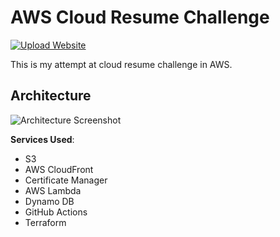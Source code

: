 # AWS Cloud Resume Challenge
[![Upload Website](https://github.com/rishabkumar7/aws-cloud-resume-challenge/actions/workflows/front-end-CICD.yml/badge.svg)](https://github.com/rishabkumar7/aws-cloud-resume-challenge/actions/workflows/front-end-CICD.yml)

This is my attempt at cloud resume challenge in AWS.


## Architecture

![Architecture Screenshot](./img/AWS-CloudResumeChallnge-Architecture.png)



**Services Used**:

- S3
- AWS CloudFront
- Certificate Manager
- AWS Lambda
- Dynamo DB
- GitHub Actions
- Terraform


